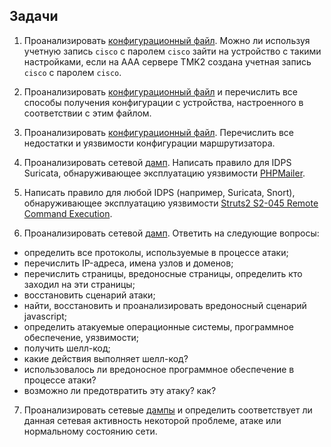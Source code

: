 ## Задачи

1. Проанализировать [конфигурационный файл](https://github.com/tsu-iscd/network-security/blob/master/config1.conf). Можно ли используя учетную запись `cisco` с паролем `cisco`
зайти на устройство с такими настройками, если на AAA сервере TMK2 создана учетная запись `cisco` с паролем `cisco`.

2. Проанализировать [конфигурационный файл](https://github.com/tsu-iscd/network-security/blob/master/config2.conf) и перечислить все способы получения конфигурации с устройства,
настроенного в соответствии с этим файлом.

3. Проанализировать [конфигурационный файл](https://github.com/tsu-iscd/network-security/blob/master/config3.conf). Перечислить все недостатки и уязвимости конфигурации маршрутизатора.

4. Проанализировать сетевой [дамп](https://github.com/tsu-iscd/network-security/blob/master/labs/phpmailer.pcapng). Написать правило для IDPS Suricata, обнаруживающее эксплуатацию уязвимости [PHPMailer](https://github.com/opsxcq/exploit-CVE-2016-10033).

5. Написать правило для любой IDPS (например, Suricata, Snort), обнаруживающее эксплуатацию уязвимости [Struts2 S2-045 Remote Command Execution](https://packetstormsecurity.com/files/141494/Struts2-S2-045-Remote-Command-Execution.html).

6. Проанализировать сетевой [дамп](https://github.com/tsu-iscd/network-security/blob/master/labs/suspicious-time.pcap). Ответить на следующие вопросы:
  - определить все протоколы, используемые в процессе атаки;
  - перечислить IP-адреса, имена узлов и доменов;
  - перечислить страницы, вредоносные страницы, определить кто заходил на эти страницы;
  - восстановить сценарий атаки;
  - найти, восстановить и проанализировать вредоносный сценарий javascript;
  - определить атакуемые операционные системы, программное обеспечение, уязвимости;
  - получить шелл-код;
  - какие действия выполняет шелл-код?
  - использовалось ли вредоносное программное обеспечение в процессе атаки? 
  - возможно ли предотвратить эту атаку? как?
    
7. Проанализировать сетевые [дампы](https://github.com/tsu-iscd/network-security/tree/master/labs/attack_dumps) и определить соответствует ли данная сетевая активность некоторой проблеме, атаке или нормальному состоянию сети.
